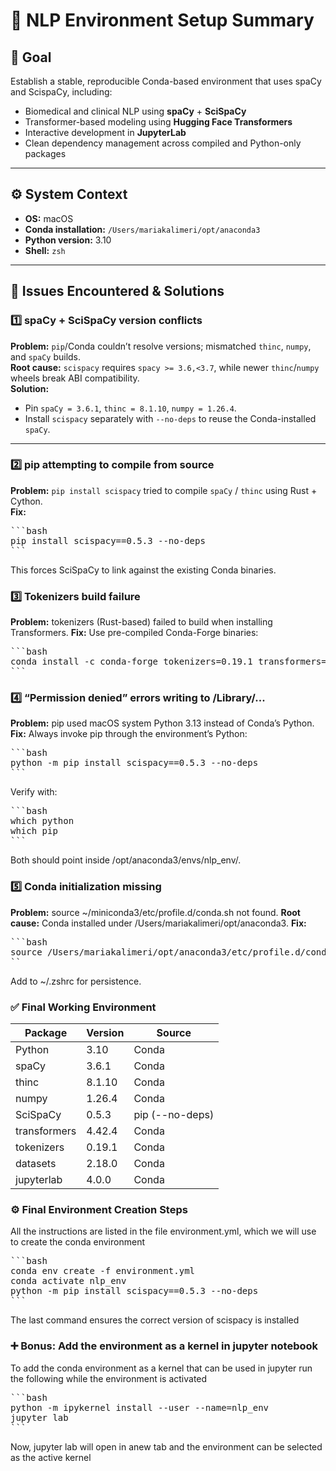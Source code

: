 # 🧭 NLP Environment Setup Summary

## 🎯 Goal
Establish a stable, reproducible Conda-based environment that uses spaCy and ScispaCy, including:
- Biomedical and clinical NLP using **spaCy** + **SciSpaCy**
- Transformer-based modeling using **Hugging Face Transformers**
- Interactive development in **JupyterLab**
- Clean dependency management across compiled and Python-only packages

---

## ⚙️ System Context
- **OS:** macOS  
- **Conda installation:** `/Users/mariakalimeri/opt/anaconda3`  
- **Python version:** 3.10  
- **Shell:** `zsh`

---

## 🧩 Issues Encountered & Solutions

### 1️⃣ spaCy + SciSpaCy version conflicts
**Problem:** `pip`/Conda couldn’t resolve versions; mismatched `thinc`, `numpy`, and `spaCy` builds.  
**Root cause:** `scispacy` requires `spacy >= 3.6,<3.7`, while newer `thinc`/`numpy` wheels break ABI compatibility.  
**Solution:**  
- Pin `spaCy = 3.6.1`, `thinc = 8.1.10`, `numpy = 1.26.4`.  
- Install `scispacy` separately with `--no-deps` to reuse the Conda-installed `spaCy`.

---

### 2️⃣ pip attempting to compile from source
**Problem:** `pip install scispacy` tried to compile `spaCy` / `thinc` using Rust + Cython.  
**Fix:**  

<pre>```bash
pip install scispacy==0.5.3 --no-deps
```
</pre>

This forces SciSpaCy to link against the existing Conda binaries.

### 3️⃣ Tokenizers build failure

**Problem:**  tokenizers (Rust-based) failed to build when installing Transformers.
**Fix:**
Use pre-compiled Conda-Forge binaries:

<pre>
```bash
conda install -c conda-forge tokenizers=0.19.1 transformers=4.42.4
```
</pre>

### 4️⃣ “Permission denied” errors writing to /Library/...

**Problem:** pip used macOS system Python 3.13 instead of Conda’s Python.
**Fix:**
Always invoke pip through the environment’s Python:

<pre>
```bash
python -m pip install scispacy==0.5.3 --no-deps
```
</pre>

Verify with:

<pre>
```bash
which python
which pip
```
</pre>

Both should point inside /opt/anaconda3/envs/nlp_env/.

### 5️⃣ Conda initialization missing

**Problem:** source ~/miniconda3/etc/profile.d/conda.sh not found.
**Root cause:** Conda installed under /Users/mariakalimeri/opt/anaconda3.
**Fix:**

<pre>
```bash
source /Users/mariakalimeri/opt/anaconda3/etc/profile.d/conda.sh
``
</pre>

Add to ~/.zshrc for persistence.

### ✅ Final Working Environment

| Package      | Version | Source          |
| ------------ | ------- | --------------- |
| Python       | 3.10    | Conda           |
| spaCy        | 3.6.1   | Conda           |
| thinc        | 8.1.10  | Conda           |
| numpy        | 1.26.4  | Conda           |
| SciSpaCy     | 0.5.3   | pip (--no-deps) |
| transformers | 4.42.4  | Conda           |
| tokenizers   | 0.19.1  | Conda           |
| datasets     | 2.18.0  | Conda           |
| jupyterlab   | 4.0.0   | Conda           |

### ⚙️ Final Environment Creation Steps

All the instructions are listed in the file environment.yml, which we will use to create the conda environment

<pre>
```bash
conda env create -f environment.yml
conda activate nlp_env
python -m pip install scispacy==0.5.3 --no-deps
```
</pre>

The last command ensures the correct version of scispacy is installed

### ➕ Bonus: Add the environment as a kernel in jupyter notebook 

To add the conda environment as a kernel that can be used in jupyter run the following while the environment is activated
<pre>
```bash
python -m ipykernel install --user --name=nlp_env
jupyter lab
```
</pre>

Now, jupyter lab will open in anew tab and the environment can be selected as the active kernel
